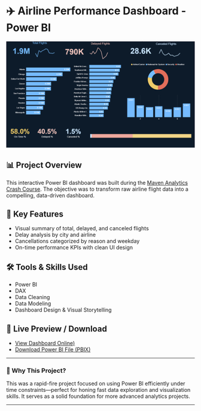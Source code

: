 
# ✈️ Airline Performance Dashboard - Power BI

![Dashboard](https://raw.githubusercontent.com/syedrayyanhussain/Airline-Flight-Delay-Report/master/Dashboard_1.png)


## 📊 Project Overview
This interactive Power BI dashboard was built during the [Maven Analytics Crash Course](https://mavenanalytics.io/crash-courses/go-from-data-to-dashboard-in-15-minutes-in-power-bi). The objective was to transform raw airline flight data into a compelling, data-driven dashboard.

## 🚀 Key Features
- Visual summary of total, delayed, and canceled flights
- Delay analysis by city and airline
- Cancellations categorized by reason and weekday
- On-time performance KPIs with clean UI design

## 🛠 Tools & Skills Used
- Power BI
- DAX
- Data Cleaning
- Data Modeling
- Dashboard Design & Visual Storytelling

## 📎 Live Preview / Download
- [View Dashboard Online)](https://github.com/syedrayyanhussain/Airline-Flight-Delay-Report/tree/master)
- [Download Power BI File (PBIX)](https://github.com/syedrayyanhussain/Airline-Flight-Delay-Report/tree/master)

---

### 📌 Why This Project?
This was a rapid-fire project focused on using Power BI efficiently under time constraints—perfect for honing fast data exploration and visualization skills. It serves as a solid foundation for more advanced analytics projects.

---


